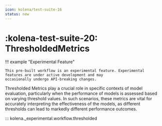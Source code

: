 ```yaml
---
icon: kolena/test-suite-16
status: new
---
```


# :kolena-test-suite-20: ThresholdedMetrics

!!! example "Experimental Feature"

    This pre-built workflow is an experimental feature. Experimental features are under active development and may
    occasionally undergo API-breaking changes.

Thresholded Metrics play a crucial role in specific contexts of model evaluation, particularly when the performance
of models is assessed based on varying threshold values. In such scenarios, these metrics are vital for accurately
interpreting the effectiveness of the models, as different thresholds can lead to markedly different performance
outcomes.

::: kolena._experimental.workflow.thresholded

